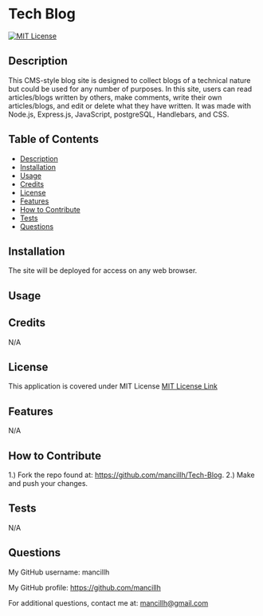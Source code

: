 # Tech Blog
  [![MIT License](https://img.shields.io/github/license/Naereen/StrapDown.js.svg)](https://github.com/Naereen/StrapDown.js/blob/master/LICENSE)

  ## Description
  This CMS-style blog site is designed to collect blogs of a technical nature but could be used for any number of purposes. In this site, users can read articles/blogs written by others, make comments, write their own articles/blogs, and edit or delete what they have written. It was made with Node.js, Express.js, JavaScript, postgreSQL, Handlebars, and CSS. 

  ## Table of Contents 
  * [Description](#description)
  * [Installation](#installation)
  * [Usage](#usage)
  * [Credits](#credits)
  * [License](#license)
  * [Features](#features)
  * [How to Contribute](#how-to-contribute)
  * [Tests](#tests)
  * [Questions](#questions)
  
  ## Installation
  The site will be deployed for access on any web browser.

  ## Usage
  

  ## Credits
  N/A

  ## License
  This application is covered under MIT License
  [MIT License Link](https://opensource.org/license/MIT)

  ## Features
  N/A

  ## How to Contribute
  1.) Fork the repo found at: https://github.com/mancillh/Tech-Blog. 2.) Make and push your changes.

  ## Tests
  N/A

  ## Questions
  My GitHub username: mancillh 

  My GitHub profile: https://github.com/mancillh 

  For additional questions, contact me at: mancillh@gmail.com